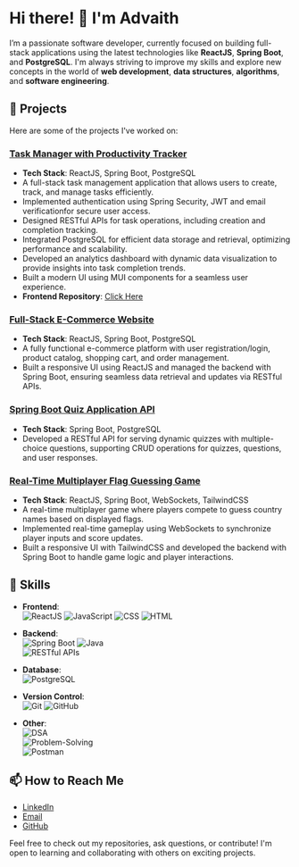 # Hi there! 👋 I'm Advaith

I’m a passionate software developer, currently focused on building full-stack applications using the latest technologies like **ReactJS**, **Spring Boot**, and **PostgreSQL**. I'm always striving to improve my skills and explore new concepts in the world of **web development**, **data structures**, **algorithms**, and **software engineering**.

## 🚀 Projects

Here are some of the projects I've worked on:

### [Task Manager with Productivity Tracker](https://github.com/advaith-1001/taskmanager_app)
- **Tech Stack**: ReactJS, Spring Boot, PostgreSQL
- A full-stack task management application that allows users to create, track, and manage tasks efficiently.
- Implemented authentication using Spring Security,  JWT and email verificationfor secure user access.
- Designed RESTful APIs for task operations, including creation and completion tracking.
- Integrated PostgreSQL for efficient data storage and retrieval, optimizing performance and scalability.
- Developed an analytics dashboard with dynamic data visualization to provide insights into task completion trends.
- Built a modern UI using MUI components for a seamless user experience.
- **Frontend Repository**: [Click Here](https://github.com/advaith-1001/task-manager-frontend)

### [Full-Stack E-Commerce Website](https://github.com/advaith-1001/fullstack-ecom-project)
- **Tech Stack**: ReactJS, Spring Boot, PostgreSQL
- A fully functional e-commerce platform with user registration/login, product catalog, shopping cart, and order management. 
- Built a responsive UI using ReactJS and managed the backend with Spring Boot, ensuring seamless data retrieval and updates via RESTful APIs.
  
### [Spring Boot Quiz Application API](https://github.com/advaith-1001/quizapp-spring-boot)
- **Tech Stack**: Spring Boot, PostgreSQL
- Developed a RESTful API for serving dynamic quizzes with multiple-choice questions, supporting CRUD operations for quizzes, questions, and user responses.

### [Real-Time Multiplayer Flag Guessing Game](https://github.com/advaith-1001/guessing-game)  
- **Tech Stack**: ReactJS, Spring Boot, WebSockets, TailwindCSS  
- A real-time multiplayer game where players compete to guess country names based on displayed flags.  
- Implemented real-time gameplay using WebSockets to synchronize player inputs and score updates.  
- Built a responsive UI with TailwindCSS and developed the backend with Spring Boot to handle game logic and player interactions.  


## 🔧 Skills

- **Frontend**:  
  ![ReactJS](https://img.shields.io/badge/-ReactJS-61DAFB?logo=react&logoColor=black&style=flat) 
  ![JavaScript](https://img.shields.io/badge/-JavaScript-F7DF1E?logo=javascript&logoColor=black&style=flat) 
  ![CSS](https://img.shields.io/badge/-CSS3-1572B6?logo=css3&logoColor=white&style=flat) 
  ![HTML](https://img.shields.io/badge/-HTML5-E34F26?logo=html5&logoColor=white&style=flat) 

- **Backend**:  
  ![Spring Boot](https://img.shields.io/badge/-Spring_Boot-6DB33F?logo=spring-boot&logoColor=white&style=flat)
  ![Java](https://custom-icon-badges.demolab.com/badge/Java-007396?logo=java&logoColor=white&style=flat)  
  ![RESTful APIs](https://img.shields.io/badge/-RESTful_APIs-FF6F61?style=flat)

- **Database**:  
  ![PostgreSQL](https://img.shields.io/badge/-PostgreSQL-336791?logo=postgresql&logoColor=white&style=flat) 

- **Version Control**:  
  ![Git](https://img.shields.io/badge/-Git-F05032?logo=git&logoColor=white&style=flat) 
  ![GitHub](https://img.shields.io/badge/-GitHub-181717?logo=github&logoColor=white&style=flat) 

- **Other**:  
  ![DSA](https://img.shields.io/badge/-Data_Structures_and_Algorithms-4B8BBE?style=flat)  
  ![Problem-Solving](https://img.shields.io/badge/-Problem_Solving-FFD700?style=flat)  
  ![Postman](https://img.shields.io/badge/-Postman-FF6C37?logo=postman&logoColor=white&style=flat)


## 📫 How to Reach Me

- [LinkedIn](https://www.linkedin.com/in/advaith-vineesan-339608327/) 
- [Email](advaithvineesan28@gmail.com)
- [GitHub](https://github.com/advaith-1001)

Feel free to check out my repositories, ask questions, or contribute! I'm open to learning and collaborating with others on exciting projects.


